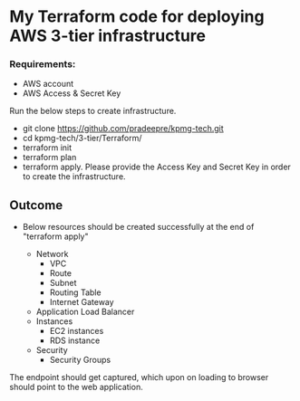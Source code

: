 # My Terraform code for deploying AWS 3-tier infrastructure

### Requirements:

* AWS account
* AWS Access & Secret Key

Run the below steps to create infrastructure.

* git clone https://github.com/pradeepre/kpmg-tech.git
* cd kpmg-tech/3-tier/Terraform/
* terraform init
* terraform plan
* terraform apply. Please provide the Access Key and Secret Key in order to create the infrastructure.


## Outcome

* Below resources should be created successfully at the end of "terraform apply"

  * Network
    * VPC
    * Route
    * Subnet
    * Routing Table
    * Internet Gateway
  * Application Load Balancer
  * Instances
    * EC2 instances
    * RDS instance
  * Security
    * Security Groups

The endpoint should get captured, which upon on loading to browser should point to the web application.
